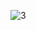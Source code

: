 ![3](https://github.com/simohammed-taher/mini-ecomerce-react/assets/100471051/ce60ad3f-cfb4-4535-83b7-d446af656e82)
